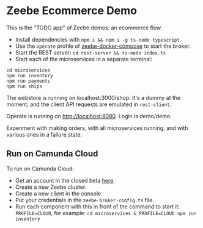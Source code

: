 # Zeebe Ecommerce Demo

This is the "TODO app" of Zeebe demos: an ecommerce flow.

- Install dependencies with `npm i && npm i -g ts-node typescript`.
- Use the `operate` profile of [zeebe-docker-compose](https://github.com/zeebe-io/zeebe-docker-compose) to start the broker.
- Start the REST server: `cd rest-server && ts-node index.ts`
- Start each of the microservices in a separate terminal:
```
cd microservices
npm run inventory
npm run payments
npm run ships
```

The webstore is running on localhost:3000/shop. It's a dummy at the moment, and the client API requests are emulated in `rest-client`.

Operate is running on [http://localhost:8080](http://localhost:8080). Login is demo/demo.

Experiment with making orders, with all microservices running, and with various ones in a failure state.

## Run on Camunda Cloud

To run on Camunda Cloud:

* Get an account in the closed beta [here](https://zeebe.io/cloud/).
* Create a new Zeebe cluster.
* Create a new client in the console.
* Put your credentials in the `zeebe-broker-config.ts` file.
* Run each component with this in front of the command to start it: `PROFILE=CLOUD`, for example: `cd microservices & PROFILE=CLOUD npm run inventory`
